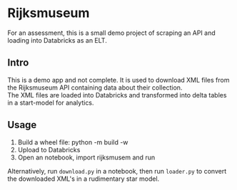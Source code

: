 # Rijksmuseum
For an assessment, this is a small demo project of scraping an API and loading into Databricks as an ELT.

## Intro
This is a demo app and not complete. It is used to download XML files from the Rijksmuseum API containing data about their collection.  
The XML files are loaded into Databricks and transformed into delta tables in a start-model for analytics. 

## Usage
1. Build a wheel file: python -m build -w
1. Upload to Databricks
1. Open an notebook, import rijksmusem and run

Alternatively, run `download.py` in a notebook, then run `loader.py` to convert the downloaded XML's in a rudimentary star model.